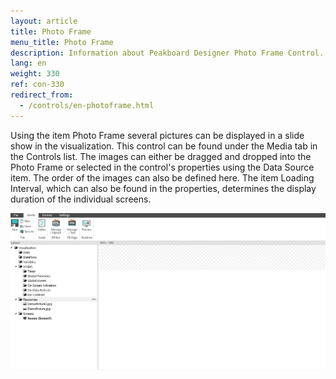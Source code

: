 ```yaml
---
layout: article
title: Photo Frame
menu_title: Photo Frame
description: Information about Peakboard Designer Photo Frame Control.
lang: en
weight: 330
ref: con-330
redirect_from:
  - /controls/en-photoframe.html
---
```


Using the item Photo Frame several pictures can be displayed in a slide show in the visualization. 
This control can be found under the Media tab in the Controls list. 
The images can either be dragged and dropped into the Photo Frame or selected in the control's properties using the Data Source item.
The order of the images can also be defined here. 
The item Loading Interval, which can also be found in the properties, determines the display duration of the individual screens.

![image_1](/assets/images/Controls/photoframe/photoframe01.gif)
